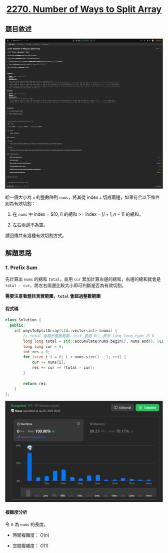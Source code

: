 # <center> [2270. Number of Ways to Split Array](https://leetcode.com/problems/number-of-ways-to-split-array/description/) </center>

## 題目敘述

[![](https://raw.githubusercontent.com/reese60525/ForPicGo/main/Pictures202501030824564.png)](https://raw.githubusercontent.com/reese60525/ForPicGo/main/Pictures202501030824564.png)

給一個大小為 `n` 的整數陣列 `nums`，將其從 index `i` 切成兩邊，如果符合以下條件則為有效切割：

1. 在 `nums` 中 index = $[0, i] 的總和 >= index = $[i+1, n-1]$ 的總和。

2. 左右兩邊不為空。

請回傳共有幾種有效切割方式。

## 解題思路

### 1. Prefix Sum

先計算出 `nums` 的總和 `total`，並用 `cur` 累加計算左邊的總和，右邊的總和就會是 `total - cur`，將左右兩邊比較大小即可判斷是否為有效切割。

**需要注意看題目測資範圍，`total` 會超過整數範圍**

#### 程式碼

```cpp {.line-numbers}
class Solution {
  public:
    int waysToSplitArray(std::vector<int> &nums) {
        // total 會超出整數範圍，init 要用 0LL 表示 long long type 的 0
        long long total = std::accumulate(nums.begin(), nums.end(), 0LL);
        long long cur = 0;
        int res = 0;
        for (size_t i = 0; i < nums.size() - 1; ++i) {
            cur += nums[i];
            res += cur >= (total - cur);
        }

        return res;
    }
};
```

[![](https://raw.githubusercontent.com/reese60525/ForPicGo/main/Pictures202501030831784.png)](https://raw.githubusercontent.com/reese60525/ForPicGo/main/Pictures202501030831784.png)

#### 複雜度分析

令 $n$ 為 `nums` 的長度。

- 時間複雜度： $O(n)$

- 空間複雜度： $O(1)$
